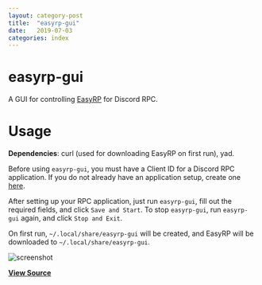 ```yaml
---
layout: category-post
title:  "easyrp-gui"
date:   2019-07-03
categories: index
---
```


# easyrp-gui

A GUI for controlling [EasyRP](https://github.com/Pizzabelly/EasyRP) for Discord RPC.

# Usage

**Dependencies**: curl (used for downloading EasyRP on first run), yad.

Before using `easyrp-gui`, you must have a Client ID for a Discord RPC application.  If you do not already have an application setup, create one [here](https://discordapp.com/developers/applications).

After setting up your RPC application, just run `easyrp-gui`, fill out the required fields, and click `Save and Start`.  To stop `easyrp-gui`, run `easyrp-gui` again, and click `Stop and Exit`.

On first run, `~/.local/share/easyrp-gui` will be created, and EasyRP will be downloaded to `~/.local/share/easyrp-gui`.

![screenshot](https://images2.imgbox.com/80/53/WRsKeO69_o.png)


**[View Source](https://github.com/simoniz0r/easyrp-gui)**
